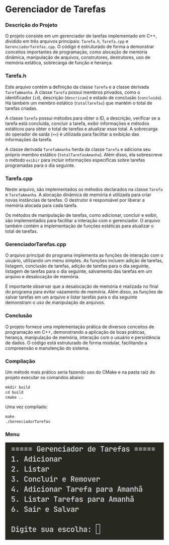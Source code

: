 # Gerenciador de Tarefas

### Descrição do Projeto

O projeto consiste em um gerenciador de tarefas implementado em C++, dividido em três arquivos principais: `Tarefa.h`, `Tarefa.cpp` e `GerenciadorTarefas.cpp`. O código é estruturado de forma a demonstrar conceitos importantes de programação, como alocação de memória dinâmica, manipulação de arquivos, construtores, destrutores, uso de memória estática, sobrecarga de função e herança.

### Tarefa.h
Este arquivo contém a definição da classe `Tarefa` e a classe derivada `TarefaAmanha`. A classe `Tarefa` possui membros privados, como o identificador (`id`), descrição (`descricao`) e estado de conclusão (`concluida`). Há também um membro estático (`totalTarefas`) que mantém o total de tarefas criadas.

A classe `Tarefa` possui métodos para obter o ID, a descrição, verificar se a tarefa está concluída, concluir a tarefa, exibir informações e métodos estáticos para obter o total de tarefas e atualizar esse total. A sobrecarga do operador de saída (`<<`) é utilizada para facilitar a exibição das informações da tarefa.

A classe derivada `TarefaAmanha` herda da classe `Tarefa` e adiciona seu próprio membro estático (`totalTarefasAmanha`). Além disso, ela sobrescreve o método `exibir` para incluir informações específicas sobre tarefas programadas para o dia seguinte.

### Tarefa.cpp

Neste arquivo, são implementados os métodos declarados na classe `Tarefa` e `TarefaAmanha`. A alocação dinâmica de memória é utilizada para criar novas instâncias de tarefas. O destrutor é responsável por liberar a memória alocada para cada tarefa.

Os métodos de manipulação de tarefas, como adicionar, concluir e exibir, são implementados para facilitar a interação com o gerenciador. O arquivo também contém a implementação de funções estáticas para atualizar o total de tarefas.

### GerenciadorTarefas.cpp
O arquivo principal do programa implementa as funções de interação com o usuário, utilizando um menu simples. As funções incluem adição de tarefas, listagem, conclusão de tarefas, adição de tarefas para o dia seguinte, listagem de tarefas para o dia seguinte, salvamento das tarefas em um arquivo e desalocação de memória.

É importante observar que a desalocação de memória é realizada no final do programa para evitar vazamento de memória. Além disso, as funções de salvar tarefas em um arquivo e listar tarefas para o dia seguinte demonstram o uso de manipulação de arquivos.

### Conclusão

O projeto fornece uma implementação prática de diversos conceitos de programação em C++, demonstrando a aplicação de boas práticas, herança, manipulação de memória, interação com o usuário e persistência de dados. O código está estruturado de forma modular, facilitando a compreensão e manutenção do sistema.

### Compilação

Um método mais prático seria fazendo uso do CMake e na pasta raíz do projeto executar os comandos abaixo:

```
mkdir build
cd build
cmake ..
```
Uma vez compilado:
```
make
./GerenciadorTarefas
```

### Menu

![Menu do Programa](/img/menu.png)
